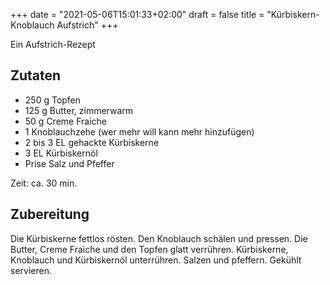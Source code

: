 +++
date = "2021-05-06T15:01:33+02:00"
draft = false
title = "Kürbiskern-Knoblauch Aufstrich"
+++

Ein Aufstrich-Rezept

<!--more-->
## Zutaten
- 250 g Topfen
- 125 g Butter, zimmerwarm
- 50 g Creme Fraiche
- 1 Knoblauchzehe (wer mehr will kann mehr hinzufügen)
- 2 bis 3 EL gehackte Kürbiskerne
- 3 EL Kürbiskernöl
- Prise Salz und Pfeffer

Zeit: ca. 30 min.


## Zubereitung
Die Kürbiskerne fettlos rösten. Den Knoblauch schälen und pressen. Die Butter, Creme Fraiche und den Topfen glatt verrühren. Kürbiskerne, Knoblauch und Kürbiskernöl unterrühren. Salzen und pfeffern. Gekühlt servieren.
